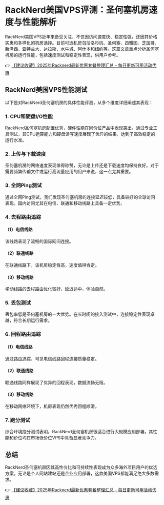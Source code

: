 # RackNerd美国VPS评测：圣何塞机房速度与性能解析

RackNerd美国VPS近年来备受关注，不仅因访问速度快、稳定性强，还因其价格实惠和多样化的机房选择。目前可选机房包括洛杉矶、圣何塞、西雅图、芝加哥、新泽西、亚特兰大、达拉斯、水牛城、阿什本和纽约等。这篇文章重点分析圣何塞机房的运行性能，包括速度测试和稳定性表现，供用户参考。

👉 [【建议收藏】2025年Racknerd最新优惠套餐整理汇总 - 每日更新可用活动优惠](https://bit.ly/Rack_Nerd)

## RackNerd美国VPS性能测试

以下是对RackNerd圣何塞机房的具体性能评测，从多个维度详细阐述其表现：

### 1. CPU和硬盘I/O性能
RackNerd圣何塞机房配置优秀，硬件性能在同价位产品中表现突出。通过专业工具测试，其CPU运算能力和硬盘读写速度展现了优异的结果，达到了高效稳定的运行水准。

### 2. 上传与下载速度
圣何塞机房的网络速度表现值得称赞，无论是上传还是下载速度均保持良好。对于需要频繁传输文件或运行高流量应用的用户来说，这一点尤其重要。

### 3. 全网Ping测试
通过全网Ping测试，我们发现圣何塞机房的连接延迟较低，具备较好的全球访问表现。国内访问尤其在电信、联通和移动线路上具备一定优势。

### 4. 去程路由追踪
#### （1）电信线路
该线路表现了流畅的国际网间连接。

#### （2）联通线路
在联通线路下，该机房稳定性高，速度值得肯定。

#### （3）移动线路
移动线路的去程路由优化较好，延迟适中，体验自然。

### 5. 丢包测试
丢包率低是圣何塞机房的一大优势。在长时间的接入测试中，连接稳定性表现卓越，符合长期运行需求。

### 6. 回程路由追踪
#### （1）电信线路
通过路由追踪，可见电信线路回程连接质量稳定。

#### （2）联通线路
联通线路同样展现了优异的回程表现，数据流畅无阻。

#### （3）移动线路
在移动网络环境下，机房表现仍然优秀回程顺滑。

### 7. 跑分测试
综合环境跑分测试表明，RackNerd圣何塞机房很适合进行大规模应用部署。其性能和价位均在市场低价位VPS中具备显著竞争力。

## 总结
RackNerd圣何塞机房因其高性价比和可持续性表现成为众多海外项目用户的优选方案。无论是个人网站建站还是企业应用部署，这款美国VPS都能满足绝大多数需求。

👉 [【建议收藏】2025年Racknerd最新优惠套餐整理汇总 - 每日更新可用活动优惠](https://bit.ly/Rack_Nerd)